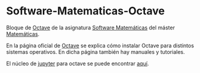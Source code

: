 # Software-Matematicas-Octave
Bloque de [Octave](https://www.gnu.org/software/octave/) de la asignatura [Software Matemáticas](http://masteres.ugr.es/doctomat/pages/info_academica/guias_docentes/2018/306/%21) del máster [Matemáticas](http://masteres.ugr.es/doctomat/).

En la página oficial de [Octave](https://www.gnu.org/software/octave) se explica cómo instalar Octave para distintos sistemas operativos. En dicha página también hay manuales y tutoriales.

El núcleo de [jupyter](https://www.jupyter.org) para octave se puede encontrar [aquí](https://github.com/Calysto/octave_kernel).
